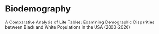 # Biodemography
A Comparative Analysis of Life Tables: Examining Demographic Disparities between Black and White Populations in the USA (2000-2020)
